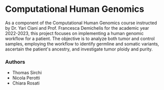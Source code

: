 # Computational Human Genomics

As a component of the Computational Human Genomics course instructed by Dr. Yari Ciani and Prof. Francesca Demichelis for the academic year 2022-2023, this project focuses on implementing a human genomic workflow for a patient. The objective is to analyze both tumor and control samples, employing the workflow to identify germline and somatic variants, ascertain the patient's ancestry, and investigate tumor ploidy and purity.

### Authors

- Thomas Sirchi
- Nicola Perotti
- Chiara Rosati


